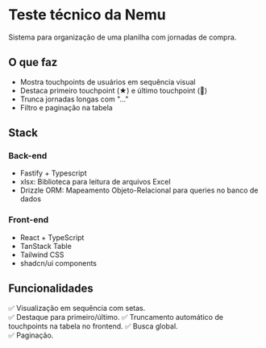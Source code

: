 # Teste técnico da Nemu

Sistema para organização de uma planilha com jornadas de compra.

## O que faz

- Mostra touchpoints de usuários em sequência visual
- Destaca primeiro touchpoint (★) e último touchpoint (🎯)
- Trunca jornadas longas com "..." 
- Filtro e paginação na tabela

## Stack

### Back-end
- Fastify + Typescript
- xlsx: Biblioteca para leitura de arquivos Excel
- Drizzle ORM: Mapeamento Objeto-Relacional para queries no banco de dados

### Front-end
- React + TypeScript
- TanStack Table
- Tailwind CSS
- shadcn/ui components

## Funcionalidades

✅ Visualização em sequência com setas.  
✅ Destaque para primeiro/último.
✅ Truncamento automático de touchpoints na tabela no frontend. 
✅ Busca global.  
✅ Paginação.